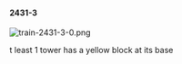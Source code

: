 #### 2431-3
![train-2431-3-0.png](https://github.com/lil-lab/nlvr/raw/master/nlvr/train/images/55/train-2431-3-0.png "train-2431-3-0.png")

t least 1 tower has a yellow block at its base